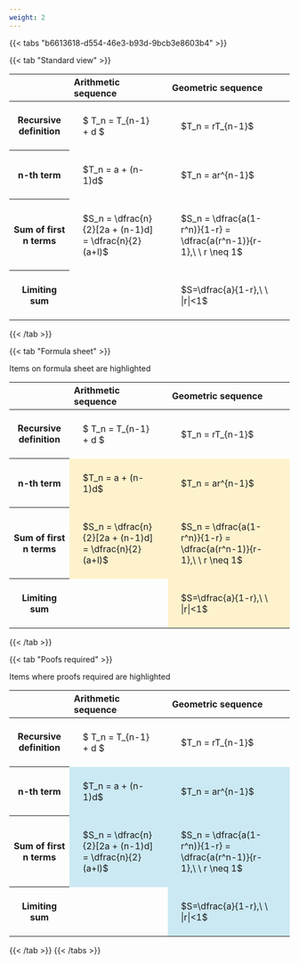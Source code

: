 ```yaml
---
weight: 2
---
```


{{< tabs "b6613618-d554-46e3-b93d-9bcb3e8603b4" >}}

{{< tab "Standard view" >}}

<style type="text/css">
#T_002a0 th.col_heading {
  text-align: left;
  font-size: 1em;
}
#T_002a0 td {
  text-align: left;
  font-size: 1em;
  padding: 1.5em;
}
</style>
<table id="T_002a0">
  <thead>
    <tr>
      <th class="blank level0" >&nbsp;</th>
      <th id="T_002a0_level0_col0" class="col_heading level0 col0" >Arithmetic sequence</th>
      <th id="T_002a0_level0_col1" class="col_heading level0 col1" >Geometric sequence</th>
    </tr>
  </thead>
  <tbody>
    <tr>
      <th id="T_002a0_level0_row0" class="row_heading level0 row0" >Recursive definition</th>
      <td id="T_002a0_row0_col0" class="data row0 col0" >$ T_n = T_{n-1} + d $</td>
      <td id="T_002a0_row0_col1" class="data row0 col1" >$T_n = rT_{n-1}$</td>
    </tr>
    <tr>
      <th id="T_002a0_level0_row1" class="row_heading level0 row1" >n-th term</th>
      <td id="T_002a0_row1_col0" class="data row1 col0" >$T_n = a + (n-1)d$</td>
      <td id="T_002a0_row1_col1" class="data row1 col1" >$T_n = ar^{n-1}$</td>
    </tr>
    <tr>
      <th id="T_002a0_level0_row2" class="row_heading level0 row2" >Sum of first n terms</th>
      <td id="T_002a0_row2_col0" class="data row2 col0" >$S_n = \dfrac{n}{2}[2a + (n-1)d] = \dfrac{n}{2}(a+l)$</td>
      <td id="T_002a0_row2_col1" class="data row2 col1" >$S_n = \dfrac{a(1-r^n)}{1-r} = \dfrac{a(r^n-1)}{r-1},\ \  r \neq 1$</td>
    </tr>
    <tr>
      <th id="T_002a0_level0_row3" class="row_heading level0 row3" >Limiting sum</th>
      <td id="T_002a0_row3_col0" class="data row3 col0" ></td>
      <td id="T_002a0_row3_col1" class="data row3 col1" >$S=\dfrac{a}{1-r},\ \ |r|<1$</td>
    </tr>
  </tbody>
</table>
{{< /tab >}}

{{< tab "Formula sheet" >}}

Items on formula sheet are highlighted 
<br>
<style type="text/css">
#T_2b26a th.col_heading {
  text-align: left;
  font-size: 1em;
}
#T_2b26a td {
  text-align: left;
  font-size: 1em;
  padding: 1.5em;
}
#T_2b26a_row0_col0, #T_2b26a_row0_col1, #T_2b26a_row3_col0 {
  background-color: rgba(0,0,0,0);
}
#T_2b26a_row1_col0, #T_2b26a_row1_col1, #T_2b26a_row2_col0, #T_2b26a_row2_col1, #T_2b26a_row3_col1 {
  background-color: rgba(255,194,10, 0.2);
}
</style>
<table id="T_2b26a">
  <thead>
    <tr>
      <th class="blank level0" >&nbsp;</th>
      <th id="T_2b26a_level0_col0" class="col_heading level0 col0" >Arithmetic sequence</th>
      <th id="T_2b26a_level0_col1" class="col_heading level0 col1" >Geometric sequence</th>
    </tr>
  </thead>
  <tbody>
    <tr>
      <th id="T_2b26a_level0_row0" class="row_heading level0 row0" >Recursive definition</th>
      <td id="T_2b26a_row0_col0" class="data row0 col0" >$ T_n = T_{n-1} + d $</td>
      <td id="T_2b26a_row0_col1" class="data row0 col1" >$T_n = rT_{n-1}$</td>
    </tr>
    <tr>
      <th id="T_2b26a_level0_row1" class="row_heading level0 row1" >n-th term</th>
      <td id="T_2b26a_row1_col0" class="data row1 col0" >$T_n = a + (n-1)d$</td>
      <td id="T_2b26a_row1_col1" class="data row1 col1" >$T_n = ar^{n-1}$</td>
    </tr>
    <tr>
      <th id="T_2b26a_level0_row2" class="row_heading level0 row2" >Sum of first n terms</th>
      <td id="T_2b26a_row2_col0" class="data row2 col0" >$S_n = \dfrac{n}{2}[2a + (n-1)d] = \dfrac{n}{2}(a+l)$</td>
      <td id="T_2b26a_row2_col1" class="data row2 col1" >$S_n = \dfrac{a(1-r^n)}{1-r} = \dfrac{a(r^n-1)}{r-1},\ \  r \neq 1$</td>
    </tr>
    <tr>
      <th id="T_2b26a_level0_row3" class="row_heading level0 row3" >Limiting sum</th>
      <td id="T_2b26a_row3_col0" class="data row3 col0" ></td>
      <td id="T_2b26a_row3_col1" class="data row3 col1" >$S=\dfrac{a}{1-r},\ \ |r|<1$</td>
    </tr>
  </tbody>
</table>
{{< /tab >}}

{{< tab "Poofs required" >}}

Items where proofs required are highlighted 
<br>
<style type="text/css">
#T_63574 th.col_heading {
  text-align: left;
  font-size: 1em;
}
#T_63574 td {
  text-align: left;
  font-size: 1em;
  padding: 1.5em;
}
#T_63574_row0_col0, #T_63574_row0_col1, #T_63574_row3_col0 {
  background-color: rgba(0,0,0,0);
}
#T_63574_row1_col0, #T_63574_row1_col1, #T_63574_row2_col0, #T_63574_row2_col1, #T_63574_row3_col1 {
  background-color: rgba(0,150,200, 0.2);
}
</style>
<table id="T_63574">
  <thead>
    <tr>
      <th class="blank level0" >&nbsp;</th>
      <th id="T_63574_level0_col0" class="col_heading level0 col0" >Arithmetic sequence</th>
      <th id="T_63574_level0_col1" class="col_heading level0 col1" >Geometric sequence</th>
    </tr>
  </thead>
  <tbody>
    <tr>
      <th id="T_63574_level0_row0" class="row_heading level0 row0" >Recursive definition</th>
      <td id="T_63574_row0_col0" class="data row0 col0" >$ T_n = T_{n-1} + d $</td>
      <td id="T_63574_row0_col1" class="data row0 col1" >$T_n = rT_{n-1}$</td>
    </tr>
    <tr>
      <th id="T_63574_level0_row1" class="row_heading level0 row1" >n-th term</th>
      <td id="T_63574_row1_col0" class="data row1 col0" >$T_n = a + (n-1)d$</td>
      <td id="T_63574_row1_col1" class="data row1 col1" >$T_n = ar^{n-1}$</td>
    </tr>
    <tr>
      <th id="T_63574_level0_row2" class="row_heading level0 row2" >Sum of first n terms</th>
      <td id="T_63574_row2_col0" class="data row2 col0" >$S_n = \dfrac{n}{2}[2a + (n-1)d] = \dfrac{n}{2}(a+l)$</td>
      <td id="T_63574_row2_col1" class="data row2 col1" >$S_n = \dfrac{a(1-r^n)}{1-r} = \dfrac{a(r^n-1)}{r-1},\ \  r \neq 1$</td>
    </tr>
    <tr>
      <th id="T_63574_level0_row3" class="row_heading level0 row3" >Limiting sum</th>
      <td id="T_63574_row3_col0" class="data row3 col0" ></td>
      <td id="T_63574_row3_col1" class="data row3 col1" >$S=\dfrac{a}{1-r},\ \ |r|<1$</td>
    </tr>
  </tbody>
</table>
{{< /tab >}}
{{< /tabs >}}